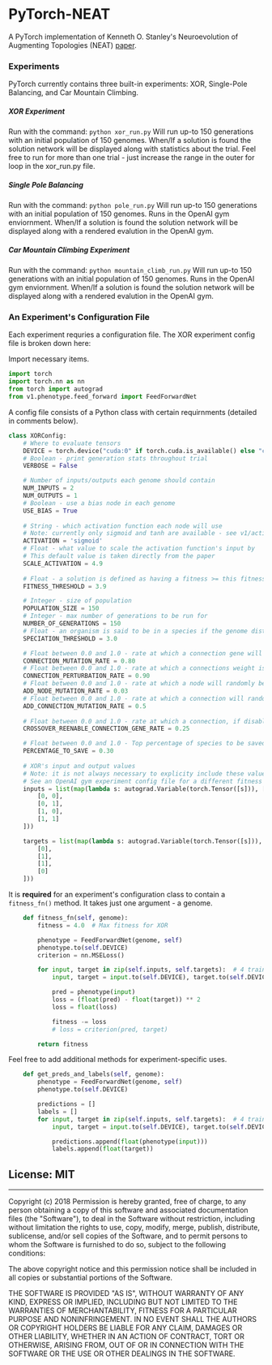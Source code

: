 # PyTorch-NEAT
A PyTorch implementation of Kenneth O. Stanley's Neuroevolution of Augmenting Topologies (NEAT) [paper](http://nn.cs.utexas.edu/downloads/papers/stanley.ec02.pdf).

### Experiments
PyTorch currently contains three built-in experiments: XOR, Single-Pole Balancing, and Car Mountain Climbing.

##### XOR Experiment
Run with the command: ```python xor_run.py```
Will run up-to 150 generations with an initial population of 150 genomes. When/If a solution is found the solution network will be displayed along with statistics about the trial. Feel free to run for more than one trial - just increase the range in the outer for loop in the xor_run.py file.

##### Single Pole Balancing
Run with the command: ```python pole_run.py```
Will run up-to 150 generations with an initial population of 150 genomes. Runs in the OpenAI gym enviornment. When/If a solution is found the solution network will be displayed along with a rendered evalution in the OpenAI gym.

##### Car Mountain Climbing Experiment
Run with the command: ```python mountain_climb_run.py```
Will run up-to 150 generations with an initial population of 150 genomes. Runs in the OpenAI gym enviornment. When/If a solution is found the solution network will be displayed along with a rendered evalution in the OpenAI gym.
### An Experiment's Configuration File
Each experiment requries a configuration file. The XOR experiment config file is broken down here:

Import necessary items.
```python
import torch
import torch.nn as nn
from torch import autograd
from v1.phenotype.feed_forward import FeedForwardNet
```

A config file consists of a Python class with certain requirnments (detailed in comments below).
```python
class XORConfig:
    # Where to evaluate tensors
    DEVICE = torch.device("cuda:0" if torch.cuda.is_available() else "cpu")
    # Boolean - print generation stats throughout trial
    VERBOSE = False

    # Number of inputs/outputs each genome should contain
    NUM_INPUTS = 2
    NUM_OUTPUTS = 1
    # Boolean - use a bias node in each genome
    USE_BIAS = True
    
    # String - which activation function each node will use
    # Note: currently only sigmoid and tanh are available - see v1/activations.py for functions
    ACTIVATION = 'sigmoid'
    # Float - what value to scale the activation function's input by
    # This default value is taken directly from the paper
    SCALE_ACTIVATION = 4.9
    
    # Float - a solution is defined as having a fitness >= this fitness threshold
    FITNESS_THRESHOLD = 3.9

    # Integer - size of population
    POPULATION_SIZE = 150
    # Integer - max number of generations to be run for
    NUMBER_OF_GENERATIONS = 150
    # Float - an organism is said to be in a species if the genome distance to the model genome of a species is <= this speciation threshold
    SPECIATION_THRESHOLD = 3.0

    # Float between 0.0 and 1.0 - rate at which a connection gene will be mutated
    CONNECTION_MUTATION_RATE = 0.80
    # Float between 0.0 and 1.0 - rate at which a connections weight is perturbed (if connection is to be mutated) 
    CONNECTION_PERTURBATION_RATE = 0.90
    # Float between 0.0 and 1.0 - rate at which a node will randomly be added to a genome
    ADD_NODE_MUTATION_RATE = 0.03
    # Float between 0.0 and 1.0 - rate at which a connection will randomly be added to a genome
    ADD_CONNECTION_MUTATION_RATE = 0.5
    
    # Float between 0.0 and 1.0 - rate at which a connection, if disabled, will be re-enabled
    CROSSOVER_REENABLE_CONNECTION_GENE_RATE = 0.25

    # Float between 0.0 and 1.0 - Top percentage of species to be saved before mating
    PERCENTAGE_TO_SAVE = 0.30
    
    # XOR's input and output values
    # Note: it is not always necessary to explicity include these values. Depends on the fitness evaluation.
    # See an OpenAI gym experiment config file for a different fitness evaluation example.
    inputs = list(map(lambda s: autograd.Variable(torch.Tensor([s])), [
        [0, 0],
        [0, 1],
        [1, 0],
        [1, 1]
    ]))

    targets = list(map(lambda s: autograd.Variable(torch.Tensor([s])), [
        [0],
        [1],
        [1],
        [0]
    ]))
```

It is **required** for an experiment's configuration class to contain a ```fitness_fn()``` method. It takes just one argument - a genome.

```python
    def fitness_fn(self, genome):
        fitness = 4.0  # Max fitness for XOR

        phenotype = FeedForwardNet(genome, self)
        phenotype.to(self.DEVICE)
        criterion = nn.MSELoss()

        for input, target in zip(self.inputs, self.targets):  # 4 training examples
            input, target = input.to(self.DEVICE), target.to(self.DEVICE)

            pred = phenotype(input)
            loss = (float(pred) - float(target)) ** 2
            loss = float(loss)

            fitness -= loss
            # loss = criterion(pred, target)

        return fitness
```
Feel free to add additional methods for experiment-specific uses.
```python
    def get_preds_and_labels(self, genome):
        phenotype = FeedForwardNet(genome, self)
        phenotype.to(self.DEVICE)

        predictions = []
        labels = []
        for input, target in zip(self.inputs, self.targets):  # 4 training examples
            input, target = input.to(self.DEVICE), target.to(self.DEVICE)

            predictions.append(float(phenotype(input)))
            labels.append(float(target))
```

## License: MIT
---
Copyright (c) 2018
Permission is hereby granted, free of charge, to any person obtaining a copy
of this software and associated documentation files (the "Software"), to deal
in the Software without restriction, including without limitation the rights
to use, copy, modify, merge, publish, distribute, sublicense, and/or sell
copies of the Software, and to permit persons to whom the Software is
furnished to do so, subject to the following conditions:

The above copyright notice and this permission notice shall be included in all
copies or substantial portions of the Software.

THE SOFTWARE IS PROVIDED "AS IS", WITHOUT WARRANTY OF ANY KIND, EXPRESS OR
IMPLIED, INCLUDING BUT NOT LIMITED TO THE WARRANTIES OF MERCHANTABILITY,
FITNESS FOR A PARTICULAR PURPOSE AND NONINFRINGEMENT. IN NO EVENT SHALL THE
AUTHORS OR COPYRIGHT HOLDERS BE LIABLE FOR ANY CLAIM, DAMAGES OR OTHER
LIABILITY, WHETHER IN AN ACTION OF CONTRACT, TORT OR OTHERWISE, ARISING FROM,
OUT OF OR IN CONNECTION WITH THE SOFTWARE OR THE USE OR OTHER DEALINGS IN THE
SOFTWARE.
